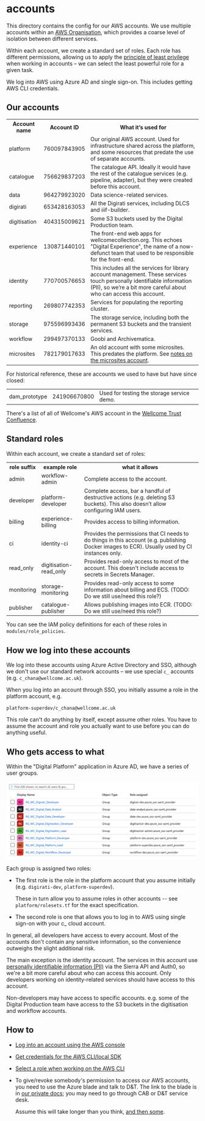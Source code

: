 # accounts

This directory contains the config for our AWS accounts.
We use multiple accounts within an [AWS Organisation], which provides a coarse level of isolation between different services.

Within each account, we create a standard set of roles.
Each role has different permissions, allowing us to apply the [principle of least privilege][privilege] when working in accounts – we can select the least powerful role for a given task.

We log into AWS using Azure AD and single sign-on.
This includes getting AWS CLI credentials.

[AWS Organisation]: https://docs.aws.amazon.com/organizations/latest/userguide/orgs_manage_accounts.html
[privilege]: https://en.wikipedia.org/wiki/Principle_of_least_privilege



## Our accounts

<table id="accounts">
  <tr>
    <th>Account name</th>
    <th>Account ID</th>
    <th>What it&rsquo;s used for</th>
  </tr>
  <tr>
    <td>platform</td>
    <td>760097843905</td>
    <td>
      Our original AWS account.
      Used for infrastructure shared across the platform, and some resources that predate the use of separate accounts.
    </td>
  </tr>
  <tr>
    <td>catalogue</td>
    <td>756629837203</td>
    <td>
      The catalogue API.
      Ideally it would have the rest of the catalogue services (e.g. pipeline, adapter), but they were created before this account.
    </td>
  </tr>
  <tr>
    <td>data</td>
    <td>964279923020</td>
    <td>Data science-related services.</td>
  </tr>
  <tr>
    <td>digirati</td>
    <td>653428163053</td>
    <td>All the Digirati services, including DLCS and iiif-builder.</td>
  </tr>
  <tr>
    <td>digitisation</td>
    <td>404315009621</td>
    <td>Some S3 buckets used by the Digital Production team.</td>
  </tr>
  <tr>
    <td>experience</td>
    <td>130871440101</td>
    <td>
      The front-end web apps for wellcomecollection.org.
      This echoes "Digital Experience", the name of a now-defunct team that used to be responsible for the front-end.
    </td>
  </tr>
  <tr>
    <td>identity</td>
    <td>770700576653</td>
    <td>
      This includes all the services for library account management.
      These services touch personally identifiable information (PII), so we&rsquo;re a bit more careful about who can access this account.
    </td>
  </tr>
  <tr>
    <td>reporting</td>
    <td>269807742353</td>
    <td>
      Services for populating the reporting cluster.
    </td>
  </tr>
  <tr>
    <td>storage</td>
    <td>975596993436</td>
    <td>
      The storage service, including both the permanent S3 buckets and the transient services.
    </td>
  </tr>
  <tr>
    <td>workflow</td>
    <td>299497370133</td>
    <td>Goobi and Archivematica.</td>
  </tr>
  <tr>
    <td>microsites</td>
    <td>782179017633</td>
    <td>
      An old account with some microsites.
      This predates the platform.
      See <a href="./docs/microsites.md">notes on the microsites account</a>.
    </td>
  </tr>
</table>

For historical reference, these are accounts we used to have but have since closed:

<table>
  <tr>
    <td>dam_prototype</td>
    <td>241906670800</td>
    <td>
      Used for testing the storage service demo.
    </td>
  </tr>
</table>

There's a list of all of Wellcome's AWS account in the [Wellcome Trust Confluence](https://wellcometrust.atlassian.net/wiki/spaces/INF/pages/719618052/AWS+Account+List).

## Standard roles

Within each account, we create a standard set of roles:

<table id="roles">
  <tr>
    <th>role suffix</th>
    <th>example role</th>
    <th>what it allows</th>
  </tr>
  <tr>
    <td>admin</td>
    <td>workflow-admin</td>
    <td>
      Complete access to the account.
    </td>
  </tr>
  <tr>
    <td>developer</td>
    <td>platform-developer</td>
    <td>
      Complete access, bar a handful of destructive actions (e.g. deleting S3 buckets).
      This also doesn&rsquo;t allow configuring IAM users.
    </td>
  </tr>
  <tr>
    <td>billing</td>
    <td>experience-billing</td>
    <td>
      Provides access to billing information.
    </td>
  </tr>
  <tr>
    <td>ci</td>
    <td>identity-ci</td>
    <td>
      Provides the permissions that CI needs to do things in this account (e.g. publishing Docker images to ECR).
      Usually used by CI instances only.
    </td>
  </tr>
  <tr>
    <td>read_only</td>
    <td>digitisation-read_only</td>
    <td>
      Provides read-only access to most of the account.
      This doesn't include access to secrets in Secrets Manager.
    </td>
  </tr>
  <tr>
    <td>monitoring</td>
    <td>storage-monitoring</td>
    <td>
      Provides read-only access to some information about billing and ECS.
      (TODO: Do we still use/need this role?)
    </td>
  </tr>
  <tr>
    <td>publisher</td>
    <td>catalogue-publisher</td>
    <td>
      Allows publishing images into ECR.
      (TODO: Do we still use/need this role?)
    </td>
  </tr>
</table>

You can see the IAM policy definitions for each of these roles in `modules/role_policies`.

## How we log into these accounts

We log into these accounts using Azure Active Directory and SSO, although we don't use our standard network accounts – we use special `c_` accounts (e.g. `c_chana@wellcome.ac.uk`).

When you log into an account through SSO, you initially assume a role in the platform account, e.g.

```
platform-superdev/c_chana@wellcome.ac.uk
```

This role can't do anything by itself, except assume other roles.
You have to assume the account and role you actually want to use before you can do anything useful.

## Who gets access to what

Within the "Digital Platform" application in Azure AD, we have a series of user groups.

![A three-column table listing user groups. The first column has the name of the group (e.g. RG_WC_Digirati_Developer), the second the object type (always "Group"), and the third is role assigned (e.g. "digirati-dev" and "azure_sso-saml_provider").](docs/azure_user_groups.png)

Each group is assigned two roles:

*   The first role is the role in the platform account that you assume initially (e.g. `digirati-dev`, `platform-superdev`).

    These in turn allow you to assume roles in other accounts -- see `platform/rolesets.tf` for the exact specification.

*   The second role is one that allows you to log in to AWS using single sign-on with your c_ cloud account.

In general, all developers have access to every account.
Most of the accounts don't contain any sensitive information, so the convenience outweighs the slight additional risk.

The main exception is the identity account.
The services in this account use [personally identifiable information (PII)][pii] via the Sierra API and Auth0, so we're a bit more careful about who can access this account.
Only developers working on identity-related services should have access to this account.

Non-developers may have access to specific accounts.
e.g. some of the Digital Production team have access to the S3 buckets in the digitisation and workflow accounts.

[pii]: https://en.wikipedia.org/wiki/Personal_data

## How to

*   [Log into an account using the AWS console](docs/console-login.md)

*   [Get credentials for the AWS CLI/local SDK](docs/cli-credentials.md)

*   [Select a role when working on the AWS CLI](docs/cli-roles.md)

*   To give/revoke somebody's permission to access our AWS accounts, you need to use the Azure blade and talk to D&T.
    The link to the blade is in [our private docs](https://github.com/wellcomecollection/private-docs/blob/main/account-config.md); you may need to go through CAB or D&T service desk.

    Assume this will take longer than you think, [and then some](https://en.wikipedia.org/wiki/Hofstadter%27s_law).
